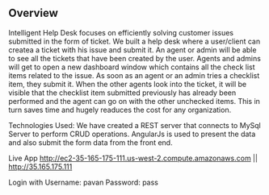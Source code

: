 Overview
--------
Intelligent Help Desk focuses on efficiently solving customer issues submitted in the form of ticket. We built a help desk where a user/client can createa a ticket with his issue and submit it. An agent or admin will be able to see all the tickets that have been created by the user. Agents and admins will get to open a new dashboard window which contains all the check list items related to the issue. As soon as an agent or an admin tries a checklist item, they submit it. When the other agents look into the ticket, it will be visible that the checklist item submitted previously has already been performed and the agent can go on with the other unchecked items. This in turn saves time and hugely readuces the cost for any organization.

Technologies Used:
We have created a REST server that connects to MySql Server to perform CRUD operations. AngularJs is used to present the data and also submit the form data from the front end.

Live App
http://ec2-35-165-175-111.us-west-2.compute.amazonaws.com || http://35.165.175.111

Login with 
Username:
pavan
Password:
pass

